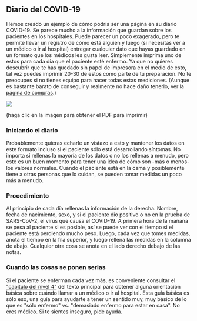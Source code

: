 ## Diario del COVID-19

Hemos creado un ejemplo de cómo podría ser una página en su diario COVID-19. Se parece mucho a la información que guardan sobre los pacientes en los hospitales. Puede parecer un poco exagerado, pero te permite llevar un registro de cómo está alguien y luego (si necesitas ver a un médico o ir al hospital) entregar cualquier dato que hayas guardado en un formato que los médicos les gusta leer. Simplemente imprima uno de estos para cada día que el paciente esté enfermo. Ya que no quieres descubrir que te has quedado sin papel de impresora en el medio de esto, tal vez puedes imprimir 20-30 de estos como parte de tu preparación. No te preocupes si no tienes equipo para hacer todas estas mediciones. (Aunque es bastante barato de conseguir y realmente no hace daño tenerlo, ver la [página de compras](/compras).)

<a href="/images/covid-diary.pdf"><img style="border: 2px negro sólido; gota-sombra(16px 16px 10px negro)" src="/images/covid-diary.png"></a>

(haga clic en la imagen para obtener el PDF para imprimir)

### Iniciando el diario

Probablemente quieras echarle un vistazo a esto y mantener los datos en este formato incluso si el paciente sólo está desarrollando síntomas. No importa si rellenas la mayoría de los datos o no los rellenas a menudo, pero este es un buen momento para tener una idea de cómo son -más o menos- los valores normales. Cuando el paciente está en la cama y posiblemente tiene a otras personas que lo cuidan, se pueden tomar medidas un poco más a menudo.

### Procedimiento

Al principio de cada día rellenas la información de la derecha. Nombre, fecha de nacimiento, sexo, y si el paciente dio positivo o no en la prueba de SARS-CoV-2, el virus que causa el COVID-19. A primera hora de la mañana se pesa al paciente si es posible, así se puede ver con el tiempo si el paciente está perdiendo mucho peso. Luego, cada vez que tomes medidas, anota el tiempo en la fila superior, y luego rellena las medidas en la columna de abajo. Cualquier otra cosa se anota en el lado derecho debajo de las notas. 

### Cuando las cosas se ponen serias

Si el paciente se enferman cada vez más, es conveniente consultar el ["capítulo del nivel 4"](/#level-4--proffesionals-take-over) del texto principal para obtener alguna orientación básica sobre cuándo llamar a un médico o ir al hospital. Esta guía básica es sólo eso, una guía para ayudarte a tener un sentido muy, muy básico de lo que es "sólo enfermo" vs. "demasiado enfermo para estar en casa". No eres médico. Si te sientes inseguro, pide ayuda.
